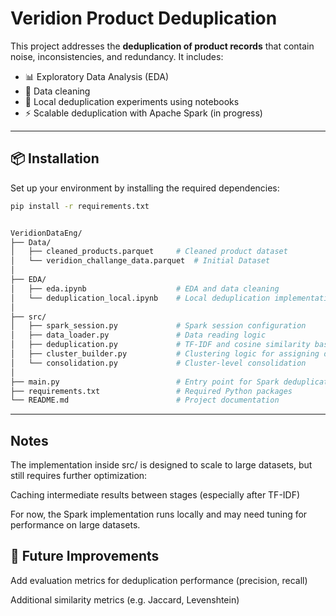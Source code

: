 # Veridion Product Deduplication

This project addresses the **deduplication of product records** that contain noise, inconsistencies, and redundancy. It includes:

- 📊 Exploratory Data Analysis (EDA)
- 🧹 Data cleaning
- 🧠 Local deduplication experiments using notebooks
- ⚡ Scalable deduplication with Apache Spark (in progress)

---

## 📦 Installation

Set up your environment by installing the required dependencies:

```bash
pip install -r requirements.txt


VeridionDataEng/
├── Data/
│   ├── cleaned_products.parquet     # Cleaned product dataset
│   └── veridion_challange_data.parquet  # Initial Dataset
│
├── EDA/
│   ├── eda.ipynb                    # EDA and data cleaning
│   └── deduplication_local.ipynb    # Local deduplication implementation
│
├── src/
│   ├── spark_session.py             # Spark session configuration
│   ├── data_loader.py               # Data reading logic
│   ├── deduplication.py             # TF-IDF and cosine similarity based matching
│   ├── cluster_builder.py           # Clustering logic for assigning deduplication groups
│   └── consolidation.py             # Cluster-level consolidation
│
├── main.py                          # Entry point for Spark deduplication pipeline
├── requirements.txt                 # Required Python packages
└── README.md                        # Project documentation
```
---

## Notes
The implementation inside src/ is designed to scale to large datasets, but still requires further optimization:

Caching intermediate results between stages (especially after TF-IDF)

For now, the Spark implementation runs locally and may need tuning for performance on large datasets.

## 🔧 Future Improvements
Add evaluation metrics for deduplication performance (precision, recall)

Additional similarity metrics (e.g. Jaccard, Levenshtein)

